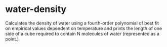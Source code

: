 # water-density
Calculates the density of water using a fourth-order polynomial of best fit on empirical values dependent on temperature and prints the length of one side of a cube required to contain N molecules of water (represented as a point.)
